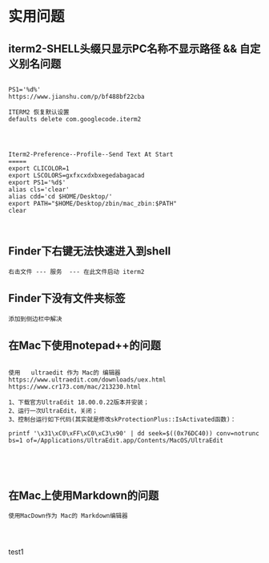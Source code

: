 

# 实用问题


## iterm2-SHELL头缀只显示PC名称不显示路径 && 自定义别名问题
```

PS1='%d%'
https://www.jianshu.com/p/bf488bf22cba

ITERM2 恢复默认设置
defaults delete com.googlecode.iterm2




Iterm2-Preference--Profile--Send Text At Start 
=====
export CLICOLOR=1
export LSCOLORS=gxfxcxdxbxegedabagacad
export PS1='%d$'
alias cls='clear'
alias cdd='cd $HOME/Desktop/'
export PATH="$HOME/Desktop/zbin/mac_zbin:$PATH"
clear



```




## Finder下右键无法快速进入到shell
```
右击文件 --- 服务  --- 在此文件启动 iterm2

```



## Finder下没有文件夹标签

```
添加到侧边栏中解决

```


## 在Mac下使用notepad++的问题
```

使用   ultraedit 作为 Mac的 编辑器
https://www.ultraedit.com/downloads/uex.html
https://www.cr173.com/mac/213230.html

1、下载官方UltraEdit 18.00.0.22版本并安装；
2、运行一次UltraEdit，关闭；
3、控制台运行如下代码(其实就是修改skProtectionPlus::IsActivated函数)：

printf '\x31\xC0\xFF\xC0\xC3\x90' | dd seek=$((0x76DC40)) conv=notrunc bs=1 of=/Applications/UltraEdit.app/Contents/MacOS/UltraEdit





```

## 在Mac上使用Markdown的问题
```
使用MacDown作为 Mac的 Markdown编辑器




```


test1


